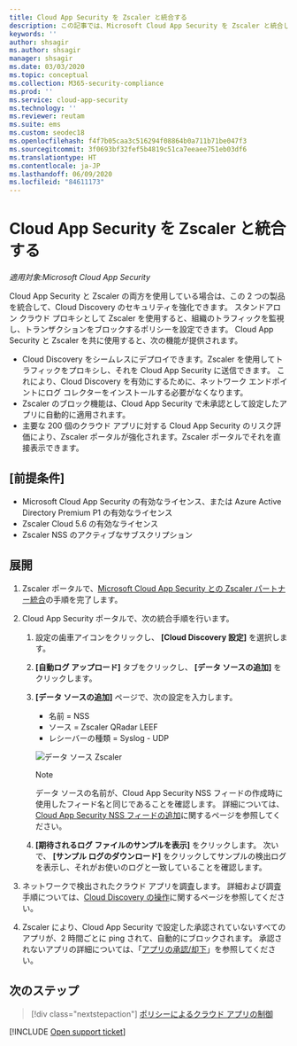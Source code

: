 ```yaml
---
title: Cloud App Security を Zscaler と統合する
description: この記事では、Microsoft Cloud App Security を Zscaler と統合し、シームレスな Cloud Discovery と、承認されていないアプリの自動ブロックを実現する方法について説明します。
keywords: ''
author: shsagir
ms.author: shsagir
manager: shsagir
ms.date: 03/03/2020
ms.topic: conceptual
ms.collection: M365-security-compliance
ms.prod: ''
ms.service: cloud-app-security
ms.technology: ''
ms.reviewer: reutam
ms.suite: ems
ms.custom: seodec18
ms.openlocfilehash: f4f7b05caa3c516294f08864b0a711b71be047f3
ms.sourcegitcommit: 3f0693bf32fef5b4819c51ca7eeaee751eb03df6
ms.translationtype: HT
ms.contentlocale: ja-JP
ms.lasthandoff: 06/09/2020
ms.locfileid: "84611173"
---
```

# <a name="integrate-cloud-app-security-with-zscaler"></a>Cloud App Security を Zscaler と統合する

*適用対象:Microsoft Cloud App Security*

Cloud App Security と Zscaler の両方を使用している場合は、この 2 つの製品を統合して、Cloud Discovery のセキュリティを強化できます。 スタンドアロン クラウド プロキシとして Zscaler を使用すると、組織のトラフィックを監視し、トランザクションをブロックするポリシーを設定できます。 Cloud App Security と Zscaler を共に使用すると、次の機能が提供されます。

- Cloud Discovery をシームレスにデプロイできます。Zscaler を使用してトラフィックをプロキシし、それを Cloud App Security に送信できます。 これにより、Cloud Discovery を有効にするために、ネットワーク エンドポイントにログ コレクターをインストールする必要がなくなります。
- Zscaler のブロック機能は、Cloud App Security で未承認として設定したアプリに自動的に適用されます。
- 主要な 200 個のクラウド アプリに対する Cloud App Security のリスク評価により、Zscaler ポータルが強化されます。Zscaler ポータルでそれを直接表示できます。

## <a name="prerequisites"></a>[前提条件]

- Microsoft Cloud App Security の有効なライセンス、または Azure Active Directory Premium P1 の有効なライセンス
- Zscaler Cloud 5.6 の有効なライセンス
- Zscaler NSS のアクティブなサブスクリプション

## <a name="deployment"></a>展開

1. Zscaler ポータルで、[Microsoft Cloud App Security との Zscaler パートナー統合](https://help.zscaler.com/zia/configuring-mcas-integration)の手順を完了します。
2. Cloud App Security ポータルで、次の統合手順を行います。
    1. 設定の歯車アイコンをクリックし、 **[Cloud Discovery 設定]** を選択します。
    2. **[自動ログ アップロード]** タブをクリックし、 **[データ ソースの追加]** をクリックします。
    3. **[データ ソースの追加]** ページで、次の設定を入力します。

        - 名前 = NSS
        - ソース = Zscaler QRadar LEEF
        - レシーバーの種類 = Syslog - UDP

        ![データ ソース Zscaler](media/data-source-zscaler.png)

        > [!NOTE]
        > データ ソースの名前が、Cloud App Security NSS フィードの作成時に使用したフィード名と同じであることを確認します。 詳細については、[Cloud App Security NSS フィードの追加](https://help.zscaler.com/zia/adding-mcas-nss-feeds)に関するページを参照してください。

    4. **[期待されるログ ファイルのサンプルを表示]** をクリックします。 次いで、 **[サンプル ログのダウンロード]** をクリックしてサンプルの検出ログを表示し、それがお使いのログと一致していることを確認します。<br />

3. ネットワークで検出されたクラウド アプリを調査します。 詳細および調査手順については、[Cloud Discovery の操作](working-with-cloud-discovery-data.md)に関するページを参照してください。

4. Zscaler により、Cloud App Security で設定した承認されていないすべてのアプリが、2 時間ごとに ping されて、自動的にブロックされます。 承認されないアプリの詳細については、「[アプリの承認/却下](governance-discovery.md#BKMK_SanctionApp)」を参照してください。

## <a name="next-steps"></a>次のステップ

> [!div class="nextstepaction"]
> [ポリシーによるクラウド アプリの制御](control-cloud-apps-with-policies.md)

[!INCLUDE [Open support ticket](includes/support.md)]
